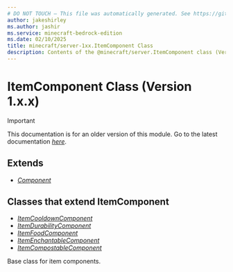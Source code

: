 ```yaml
---
# DO NOT TOUCH — This file was automatically generated. See https://github.com/mojang/minecraftapidocsgenerator to modify descriptions, examples, etc.
author: jakeshirley
ms.author: jashir
ms.service: minecraft-bedrock-edition
ms.date: 02/10/2025
title: minecraft/server-1xx.ItemComponent Class
description: Contents of the @minecraft/server.ItemComponent class (Version 1.x.x).
---
```

# ItemComponent Class (Version 1.x.x)

> [!IMPORTANT]
> This documentation is for an older version of this module. Go to the latest documentation [*here*](../../../scriptapi/minecraft/server/ItemComponent.md).

## Extends
- [*Component*](Component.md)

## Classes that extend ItemComponent
- [*ItemCooldownComponent*](ItemCooldownComponent.md)
- [*ItemDurabilityComponent*](ItemDurabilityComponent.md)
- [*ItemFoodComponent*](ItemFoodComponent.md)
- [*ItemEnchantableComponent*](ItemEnchantableComponent.md)
- [*ItemCompostableComponent*](ItemCompostableComponent.md)

Base class for item components.
